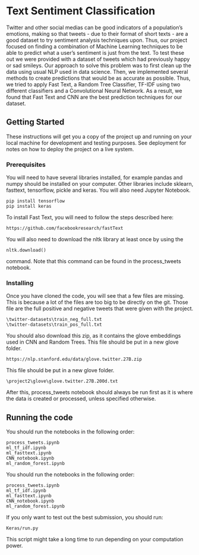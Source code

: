 # Text Sentiment Classification

Twitter and other social medias can be good indicators of a population’s emotions, making so that tweets - due to their format of short texts - are a good dataset to try sentiment analysis techniques upon. Thus, our project focused on finding a combination of Machine Learning techniques to be able to predict what a user’s sentiment is just from the text.
To test these out we were provided with a dataset of tweets which had previously happy or sad smileys.
Our approach to solve this problem was to first clean up the data using usual NLP used in data science. Then, we implemented several methods to create predictions that would be as accurate as possible. Thus, we tried to apply Fast Text, a Random Tree Classifier, TF-IDF using two different classifiers and a Convolutional Neural Network.
As a result, we found that Fast Text and CNN are the best prediction techniques for our dataset.


## Getting Started

These instructions will get you a copy of the project up and running on your local machine for development and testing purposes. See deployment for notes on how to deploy the project on a live system.

### Prerequisites

You will need to have several libraries installed, for example pandas and numpy should be installed on your computer. Other libraries include sklearn, fasttext, tensorflow, pickle and keras.
You will also need Jupyter Notebook.

```
pip install tensorflow
pip install keras
```

To install Fast Text, you will need to follow the steps described here:

```
https://github.com/facebookresearch/fastText
```

You will also need to download the nltk library at least once by using the

```
nltk.download()
```

command. Note that this command can be found in the process_tweets notebook.

### Installing

Once you have cloned the code, you will see that a few files are missing. This is because a lot of the files are too big to be directly on the git. Those file are the full positive and negative tweets that were given with the project.

```
\twitter-datasets\train_neg_full.txt
\twitter-datasets\train_pos_full.txt
```

You should also download this zip, as it contains the glove embeddings used in CNN and Random Trees. This file should be put in a new glove folder.

```
https://nlp.stanford.edu/data/glove.twitter.27B.zip
```

 This file should be put in a new glove folder.

```
\project2\glove\glove.twitter.27B.200d.txt
```

After this, process_tweets notebook should always be run first as it is where the data is created or processed, unless specified otherwise.

## Running the code

You should run the notebooks in the following order:

```
process_tweets.ipynb
ml_tf_idf.ipynb
ml_fasttext.ipynb
CNN_notebook.ipynb
ml_random_forest.ipynb
```

You should run the notebooks in the following order:

```
process_tweets.ipynb
ml_tf_idf.ipynb
ml_fasttext.ipynb
CNN_notebook.ipynb
ml_random_forest.ipynb
```

If you only want to test out the best submission, you should run:
```
Keras/run.py
```
This script might take a long time to run depending on your computation power.
